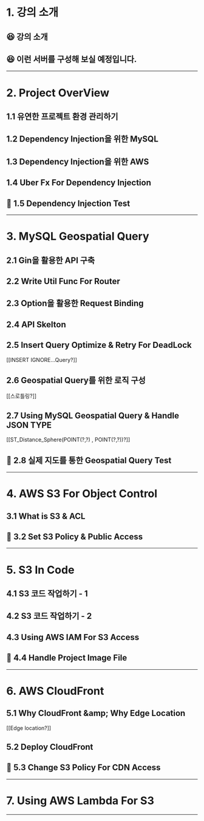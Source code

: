# 1. 강의 소개
## 😆 강의 소개
## 😆 이런 서버를 구성해 보실 예정입니다.
****
# 2. Project OverView
## 1.1 유연한 프로젝트 환경 관리하기
## 1.2 Dependency Injection을 위한 MySQL
## 1.3 Dependency Injection을 위한 AWS
## 1.4 Uber Fx For Dependency Injection
## 👻 1.5 Dependency Injection Test

****
# 3. MySQL Geospatial Query
## 2.1 Gin을 활용한 API 구축
## 2.2 Write Util Func For Router
## 2.3 Option을 활용한 Request Binding
## 2.4 API Skelton
## 2.5 Insert Query Optimize &amp; Retry For DeadLock
[[INSERT IGNORE...Query?]]
## 2.6 Geospatial Query를 위한 로직 구성
[[스로틀링?]]
## 2.7 Using MySQL Geospatial Query &amp; Handle JSON TYPE
[[ST_Distance_Sphere(POINT(?,?) , POINT(?,?))?]]
## 👻 2.8 실제 지도를 통한 Geospatial Query Test
****
# 4. AWS S3 For Object Control
## 3.1 What is S3 &amp; ACL
## 👻 3.2 Set S3 Policy & Public Access
****
# 5. S3 In Code
## 4.1 S3 코드 작업하기 - 1
## 4.2 S3 코드 작업하기 - 2
## 4.3 Using AWS IAM For S3 Access
## 👻 4.4 Handle Project Image File

****
# 6. AWS CloudFront
## 5.1 Why CloudFront &amp;amp; Why Edge Location
[[Edge location?]]
## 5.2 Deploy CloudFront
## 👻 5.3 Change S3 Policy For CDN Access
****
# 7. Using AWS Lambda For S3

****